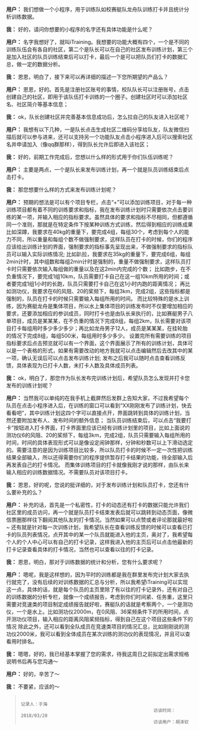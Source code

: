 **用户：** 我们想做一个小程序，用于训练队如校赛艇队龙舟队训练打卡并且统计分析训练数据。

**我：** 好的，请问你想要的小程序的名字还有具体功能是什么呢？

**用户：** 名字我想好了，就叫iTraining。我想要的功能大概有四个，一个是不同的训练队伍会有各自的社区，第二个是队长可以在自己的社区发布训练计划，第三个是加入社区的队员训练结束后可以打卡，最后一个是可以把队员们打卡的数据汇总，做一定的数据分析。

**我：** 恩恩，明白了，接下来可以再详细的描述一下您所期望的产品么？

**用户：** 恩恩，好的。首先是注册社区账号的事情，校队队长可以注册账号，点击创建自己的社区，即用于该队伍打卡训练的一个圈子。创建社区时可以添加社区名、社区简介等基本信息；

**我：** ok，队长创建社区并完善基本信息成功后，怎么拉自己的队友进入社区呢？

**用户：** 我想有以下几种，一是队长点击生成社区二维码分享给队友，队友微信扫描后就可以参与进来，还可以支持另一个功能队友点击小程序进入后可以搜索社区名并申请加入（像qq群那样），得到队长允许后即进入该社区；

**我：** 好的，前期工作完成后，您想以什么样的形式用于你们队伍训练呢？

**用户：** 主要是两点，一个是队长来发布训练计划，再一个就是队员训练结束后点击打卡。

**我：** 那您想要什么样的方式来发布训练计划呢？

**用户：** 预期的想法是可以有个项目专栏，点击“+”可以添加训练项目，对于每一种训练项目都有着不同的训练要求和指标，我在发布训练计划时只需要依次点击要训练的某一项，并输入相应的指标要求。虽然具体的要求和指标不尽相同，但都遵循同一个准则，那就是在特定条件下按某种训练方式训练，然后得到相应的训练成果
	比如深蹲，我要求在40kg的重量下，要完成4组，每组30个，考虑到每个人的能力不同，所以重量和每组个数不做强制要求，这样队员在打卡的时候，你们的程序应该给出训练计划的界面，强制要求的指标事先呈现出来，不做强制要求的指标队员可以输入实际训练情况;
	比如趴拉，我要求在35kg的重量下，要完成6组，每组2min计时，其中组数和每组2min计时是强制的，重量不做强制要求，这样队员打卡时只需要依次输入每组做的重量以及在这2min内完成的个数；
	比如跑步，在不负重情况下，要完成1组10km，队员需要打卡自己在这一组10km所用的时间；或者要完成1组1小时的长跑，队员只需要打卡自己在这1小时内跑的距离情况；
	再比如测功仪，我要求在6的风阻、20的桨频下，每组3km，完成2组，这些指标都是强制的，队员在打卡的时候只需要输入每组所用的时间。
	而比较特殊的是水上训练，因为赛艇龙舟是集体项目，所以水上集体项目的训练发布时不仅要增加相应的要求，还要添加相应的参训成员，同时打卡也是由队长来执行的，比如赛艇男子八单项目，成员是某某某，在不负重的情况下完成8组，每组2km，队长需要对该项目打卡每组用时多少多少多少；再比如龙舟男子12人，成员是某某某，在挂轮胎的情况下完成8组，每组500米，每组用时多少多少。
    设置完所有需要训练的项目指标要求后点击预览就可以有一个界面，这个界面展示了所有的训练计划，具体可以是一个表格的形式，如果有需要改动的地方我就可以点击编辑然后去改其中的某一项，确认无误后可以点击发布训练计划;
	发布之后我可以随时点击查看训练反馈，具体表现为已打卡人数，未打卡人数及具体成员列表。

**我：** ok，明白了，那您作为队长发布完训练计划后，希望队员怎么发现并打卡您发布的训练计划呢？

**用户：** 当然我可以单纯的在我手机上截屏然后发群上告知大家，不过我希望每个队员在点击小程序进入后，在训练的窗口可以看到“XX刚刚发布了训练计划，快去看看吧”，其中训练计划这四个字可以直接点开，界面跳转到具体的训练计划，当然还要附加发布人、发布时间的额外信息；
	当队员训练结束后，可以点击“我要打卡”按钮进入打卡界面，打卡界面里应该已经有训练计划里的项目，比如上面说的测功仪6的风阻、20的桨频下，每组3km，完成2组，队员只需要输入每组所用的时间，时间的具体表现形式可以是像设定闹钟那样，分钟和秒数可以上下滑动选定的。需要注意的是因为训练项目比较多，所以队员打卡的时候不一定一次性把训练结果全部输入，所以还得需要你们的程序提供暂存打卡结果的功能，待全部输入后再发表自己的打卡情况。
	而集体训练项目的打卡就像我刚才说的那样，由队长来输入相应的训练数据情况。不需要队员对该项目打卡。

**我：** 恩恩，好的呢，您说的挺详细的，对于发布训练计划和队员打卡，您还有什么要补充的么？

**用户：** 补充的话，首先是一个私密性，打卡的动态还有打卡的数据只能允许我们社区里的成员访问，再一个就是队员打卡结束发表后就可以跳转到动态页面，像微信票圈那样往下翻阅其他队友的打卡情况。当然如果可以点赞或者评论那就最好啦~
还有就是针对每一次训练计划，我希望队长在查看训练反馈的时候可以查看已打卡的队员列表情况，点开其中的某一个队员就能进入他的主页，奥对了，我希望每个人的个人中心可以有自己的打卡记录，这样我进入他的主页后可以点击他最新的打卡记录查看具体的打卡情况，当然也可以查看以往的打卡记录。

**我：** 恩恩，明白，那对于训练数据的统计和分析，您有什么要求呢？

**用户：** 嗯呢，我是这样想的，因为平时的训练都是我在群里发布完计划大家去执行就完了，没有后续的对训练数据的汇总与分析，所以我希望iTraining可以实现这一点，具体的话，就是每个队员的主页里除了有以往的打卡记录外，还有对自己的训练数据的分析专栏，就像一个成绩报告，考虑到你们时间紧、任务重，这里只需要对竞速类的项目制定成绩报告就好啦，赛艇队的话就是考察两个，一个是测功仪，一个是水上。比如测功仪2000m，在0风阻、36桨频条件下的所用时间，点开测功仪项目，输入相应的距离风阻桨频指标，得到自己在这个项目这些条件下的情况
除此之外，还可以看到全队成员在竞速类项目的情况汇总，比如刚刚说的测功仪2000米，我可以看到全体成员在某次训练的测功仪的表现情况，并且可以查看用时排名。

**我：** 嗯嗯，好的，我已经基本掌握了您的需求，待我这周日之前拟定出需求规格说明书后再与您沟通～

**用户：** 好的，辛苦了～

**我：** 不要紧，应该的～




>														​													记录人：于海
>														访谈时间： 2018/03/28
>														访谈用户：胡泽钦

